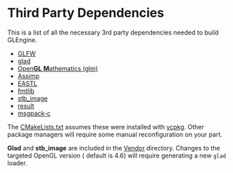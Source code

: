 # Third Party Dependencies

This is a list of all the necessary 3rd party dependencies needed to build GLEngine.

- [GLFW](https://github.com/glfw/glfw)
- [glad](https://glad.dav1d.de/)
- [Open**GL** **M**athematics (glm)](https://github.com/g-truc/glm)
- [Assimp](https://github.com/assimp/assimp)
- [EASTL](https://github.com/electronicarts/EASTL)
- [fmtlib](https://github.com/fmtlib/fmt)
- [stb_image](https://github.com/nothings/stb)
- [result](https://github.com/bitwizeshift/result)
- [msgpack-c](https://github.com/msgpack/msgpack-c)

The [CMakeLists.txt](CMakeLists.txt) assumes these were installed with [vcpkg](https://github.com/microsoft/vcpkg).
Other package managers will require some manual
reconfiguration on your part.

**Glad** and **stb_image** are included in the [Vendor](Vendor) directory. Changes to the targeted OpenGL version (
default is 4.6)
will require generating a new `glad` loader.